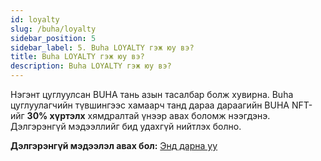 ```yaml
---
id: loyalty
slug: /buha/loyalty
sidebar_position: 5
sidebar_label: 5. Buha LOYALTY гэж юу вэ?
title: Buha LOYALTY гэж юу вэ?
description: Buha LOYALTY гэж юу вэ?
---
```

Нэгэнт цуглуулсан BUHА тань азын тасалбар болж хувирна. Buha цуглуулагчийн түвшингээс хамаарч танд дараа дараагийн BUHA NFT-ийг **30% хүртэлх** хямдралтай үнээр авах боломж нээгдэнэ. Дэлгэрэнгүй мэдээллийг бид удахгүй нийтлэх болно. 

**Дэлгэрэнгүй мэдээлэл авах бол:** [Энд дарна уу](https://www.buha.mn/nft#roadmap)
